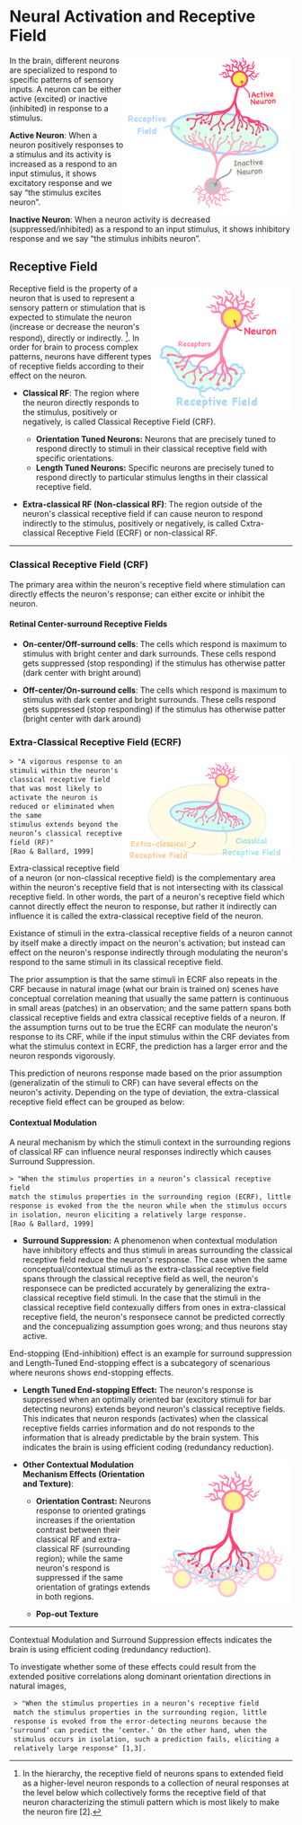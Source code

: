 <h1> Neural Activation and Receptive Field </h1>

  <img src="images/active_inactive_neuron.png" width="300" align="right"/>


  

  In the brain, different neurons are specialized to respond to specific patterns of sensory inputs. 
  A neuron can be either active (excited) or inactive (inhibited) in response to a stimulus.

  **Active Neuron**: When a neuron positively responses to a stimulus and its activity is increased as a respond
  to an input stimulus, it shows excitatory response and we say “the stimulus excites neuron”.
  
  **Inactive Neuron**: When a neuron activity is decreased (suppressed/inhibited) as a respond to an input stimulus, 
  it shows inhibitory response and we say “the stimulus inhibits neuron”.




<h2>Receptive Field</h2>

  <img src="images/receptive_field.png" width="250" align="right"/>


Receptive field is the property of a neuron that is used to represent a sensory pattern or stimulation that is 
expected to stimulate the neuron (increase or decrease the neuron's respond), directly or indirectly. [^longnote]. 
In order for brain to process complex patterns, neurons have different types of receptive fields according to their effect on the neuron.


* **Classical RF**: The region where the neuron directly responds to the stimulus, positively or negatively, is called Classical Receptive Field (CRF).
   * **Orientation Tuned Neurons:** Neurons that are precisely tuned to respond directly to stimuli  in their classical receptive field with specific orientations.
   *  **Length Tuned Neurons:** Specific neurons are precisely tuned to respond directly to particular stimulus lengths in their classical receptive field.

* **Extra-classical RF (Non-classical RF)**: The region outside of the neuron's classical receptive field if can cause neuron to respond indirectly to the stimulus, positively or negatively, is called Cxtra-classical Receptive Field (ECRF) or non-classical RF.



  [^longnote]: In the hierarchy, the receptive field of neurons spans to extended field as a 
  higher-level neuron responds to a collection of neural responses at the level 
  below which collectively forms the receptive field of that neuron characterizing
  the stimuli pattern which is most likely to make the neuron fire [2]. 




-----------------------------------------------------------------------------------------------------------

  <h3>Classical Receptive Field (CRF)</h3>
  
  The primary area within the neuron's receptive field where stimulation can 
  directly effects the neuron's response; can either excite or inhibit the neuron.

  <h4> Retinal Center-surround Receptive Fields </h4>
  
  * **On-center/Off-surround cells**: The cells which respond is maximum to stimulus with bright center
    and dark surrounds. These cells respond gets suppressed (stop responding) if the stimulus has otherwise patter (dark center
    with bright around)
    
  * **Off-center/On-surround cells**: The cells which respond is maximum to stimulus with dark center
    and bright surrounds. These cells respond gets suppressed (stop responding) if the stimulus has otherwise
    patter (bright center with dark around)





  <h3> Extra-Classical Receptive Field (ECRF) </h3>

  <img src="images/crf_ecrf.png" width="300" align="right"/>


    > "A vigorous response to an stimuli within the neuron's classical receptive field 
    that was most likely to activate the neuron is reduced or eliminated when the same 
    stimulus extends beyond the neuron’s classical receptive field (RF)"
    [Rao & Ballard, 1999]

   Extra-classical receptive field of a neuron (or non-classical receptive field)
   is the complementary area within the neuron's receptive field that is not intersecting
   with its classical receptive field. In other words, the part of a neuron's receptive field 
   which cannot directly effect the neuron to response, but rather it indirectly can
   influence it is called the extra-classical receptive field of the neuron. 
   
   Existance of stimuli in the extra-classical receptive fields of a neuron cannot by 
   itself make a directly impact on the neuron's activation; but instead can effect 
   on the neuron's response indirectly through modulating the neuron's respond to the 
   same stimuli in its classical receptive field. 
   
   The prior assumption is that the same stimuli in ECRF also repeats in the CRF 
   because in natural image (what our brain is trained on) scenes have conceptual 
   correlation meaning that usually the same pattern is continuous in small areas 
   (patches) in an observation; and the same pattern spans both classical receptive 
   fields and extra classical receptive fields of a neuron. If the assumption turns
   out to be true the ECRF can modulate the neuron's response to its CRF, while if 
   the input stimulus within the CRF deviates from what the stimulus context in 
   ECRF, the prediction has a larger error and the neuron responds vigorously.

   This prediction of neurons response made based on the prior assumption (generalizatin
   of the stimuli to CRF) can have several effects on the neuron's activity. Depending on 
   the type of deviation, the extra-classical receptive field effect can be grouped as below:



  <h4>Contextual Modulation</h4>
  
  A neural mechanism by which the stimuli context in the surrounding regions of 
  classical RF can influence neural responses indirectly which causes Surround Suppression.  

    > "When the stimulus properties in a neuron’s classical receptive field
    match the stimulus properties in the surrounding region (ECRF), little
    response is evoked from the the neuron while when the stimulus occurs
    in isolation, neuron eliciting a relatively large response.
    [Rao & Ballard, 1999]

  * **Surround Suppression:** A phenomenon when contextual modulation have inhibitory effects and thus stimuli 
  in areas surrounding the classical receptive field reduce the neuron's response. 
  The case when the same conceptual/contextual stimuli as the extra-classical receptive field spans through 
  the classical receptive field as well, the neuron's responsece can  be predicted accurately by generalizing 
  the extra-classical receptive field stimuli. In the case that the stimuli in the classical receptive field 
  contexually differs from ones in extra-classical receptive field, the neuron's responsece cannot be predicted
  correctly and the concepualizing assumption goes wrong; and thus neurons stay active.
  
  End-stopping (End-inhibition) effect is an example for surround suppression and Length-Tuned End-stopping
  effect is a subcategory of scenarious where neurons shows end-stopping effects.

   * **Length Tuned End-stopping Effect:** The neuron's response is suppressed when an
   optimally oriented bar (excitory stimuli for bar detecting neurons) extends beyond
   neuron's classical receptive fields. This indicates that neuron responds (activates)
   when the classical receptive fields carries information and do not responds to the
   information that is already predictable by the brain system. This indicates the brain
   is using efficient coding (redundancy reduction).


  <img src="images/v1_n3.png" width="250" align="right"/>

   * **Other Contextual Modulation Mechanism Effects (Orientation and Texture)**:



     
     * **Orientation Contrast:** Neurons response to oriented gratings increases if the
       orientation contrast between their classical RF and extra-classical RF (surrounding region);
       while the same neuron's respond is suppressed if the same orientation of gratings extends in both regions. 

     * **Pop-out Texture** 
      

     
--------------------------------------------------------------------------
Contextual Modulation and Surround Suppression effects indicates the brain is using efficient coding (redundancy reduction).
     
  To investigate whether some of these effects could
  result from the extended positive correlations along dominant
  orientation directions in natural images, 


     
     > "When the stimulus properties in a neuron’s receptive field
     match the stimulus properties in the surrounding region, little
     response is evoked from the error-detecting neurons because the
    ‘surround’ can predict the ‘center.’ On the other hand, when the
     stimulus occurs in isolation, such a prediction fails, eliciting a
     relatively large response" [1,3].





  


